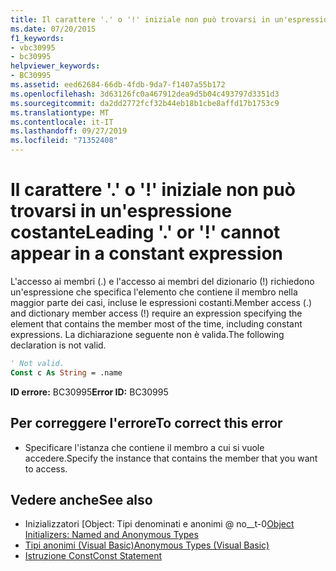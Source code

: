 ```yaml
---
title: Il carattere '.' o '!' iniziale non può trovarsi in un'espressione costante
ms.date: 07/20/2015
f1_keywords:
- vbc30995
- bc30995
helpviewer_keywords:
- BC30995
ms.assetid: eed62684-66db-4fdb-9da7-f1407a55b172
ms.openlocfilehash: 3d63126fc0a467912dea9d5b04c493797d3351d3
ms.sourcegitcommit: da2dd2772fcf32b44eb18b1cbe8affd17b1753c9
ms.translationtype: MT
ms.contentlocale: it-IT
ms.lasthandoff: 09/27/2019
ms.locfileid: "71352408"
---
```

# <a name="leading--or--cannot-appear-in-a-constant-expression"></a><span data-ttu-id="0455e-102">Il carattere '.' o '!' iniziale non può trovarsi in un'espressione costante</span><span class="sxs-lookup"><span data-stu-id="0455e-102">Leading '.' or '!' cannot appear in a constant expression</span></span>
<span data-ttu-id="0455e-103">L'accesso ai membri (.) e l'accesso ai membri del dizionario (!) richiedono un'espressione che specifica l'elemento che contiene il membro nella maggior parte dei casi, incluse le espressioni costanti.</span><span class="sxs-lookup"><span data-stu-id="0455e-103">Member access (.) and dictionary member access (!) require an expression specifying the element that contains the member most of the time, including constant expressions.</span></span> <span data-ttu-id="0455e-104">La dichiarazione seguente non è valida.</span><span class="sxs-lookup"><span data-stu-id="0455e-104">The following declaration is not valid.</span></span>  
  
```vb  
' Not valid.  
Const c As String = .name  
```  
  
 <span data-ttu-id="0455e-105">**ID errore:** BC30995</span><span class="sxs-lookup"><span data-stu-id="0455e-105">**Error ID:** BC30995</span></span>  
  
## <a name="to-correct-this-error"></a><span data-ttu-id="0455e-106">Per correggere l'errore</span><span class="sxs-lookup"><span data-stu-id="0455e-106">To correct this error</span></span>  
  
- <span data-ttu-id="0455e-107">Specificare l'istanza che contiene il membro a cui si vuole accedere.</span><span class="sxs-lookup"><span data-stu-id="0455e-107">Specify the instance that contains the member that you want to access.</span></span>  
  
## <a name="see-also"></a><span data-ttu-id="0455e-108">Vedere anche</span><span class="sxs-lookup"><span data-stu-id="0455e-108">See also</span></span>

- <span data-ttu-id="0455e-109">Inizializzatori [Object: Tipi denominati e anonimi @ no__t-0</span><span class="sxs-lookup"><span data-stu-id="0455e-109">[Object Initializers: Named and Anonymous Types](../../visual-basic/programming-guide/language-features/objects-and-classes/object-initializers-named-and-anonymous-types.md)</span></span>
- [<span data-ttu-id="0455e-110">Tipi anonimi (Visual Basic)</span><span class="sxs-lookup"><span data-stu-id="0455e-110">Anonymous Types (Visual Basic)</span></span>](../programming-guide/language-features/objects-and-classes/anonymous-types.md)
- [<span data-ttu-id="0455e-111">Istruzione Const</span><span class="sxs-lookup"><span data-stu-id="0455e-111">Const Statement</span></span>](../../visual-basic/language-reference/statements/const-statement.md)
